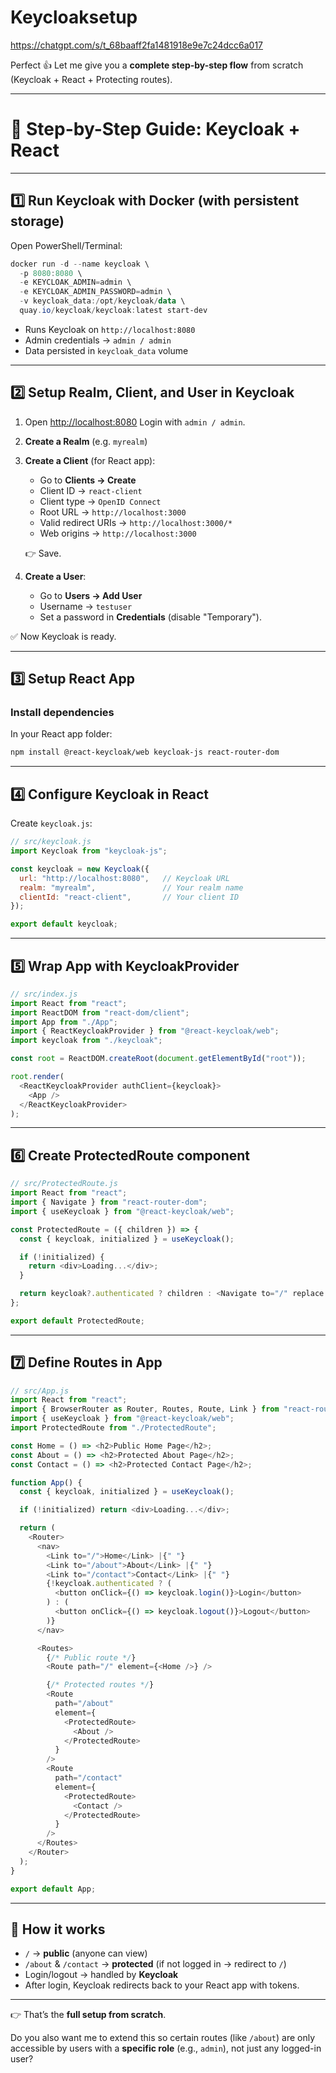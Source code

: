 # Keycloaksetup

https://chatgpt.com/s/t_68baaff2fa1481918e9e7c24dcc6a017


Perfect 👍 Let me give you a **complete step-by-step flow** from scratch (Keycloak + React + Protecting routes).

---

# 🚀 Step-by-Step Guide: Keycloak + React

---

## 1️⃣ Run Keycloak with Docker (with persistent storage)

Open PowerShell/Terminal:

```powershell
docker run -d --name keycloak \
  -p 8080:8080 \
  -e KEYCLOAK_ADMIN=admin \
  -e KEYCLOAK_ADMIN_PASSWORD=admin \
  -v keycloak_data:/opt/keycloak/data \
  quay.io/keycloak/keycloak:latest start-dev
```

* Runs Keycloak on `http://localhost:8080`
* Admin credentials → `admin / admin`
* Data persisted in `keycloak_data` volume

---

## 2️⃣ Setup Realm, Client, and User in Keycloak

1. Open [http://localhost:8080](http://localhost:8080)
   Login with `admin / admin`.

2. **Create a Realm** (e.g. `myrealm`)

3. **Create a Client** (for React app):

   * Go to **Clients → Create**
   * Client ID → `react-client`
   * Client type → `OpenID Connect`
   * Root URL → `http://localhost:3000`
   * Valid redirect URIs → `http://localhost:3000/*`
   * Web origins → `http://localhost:3000`

   👉 Save.

4. **Create a User**:

   * Go to **Users → Add User**
   * Username → `testuser`
   * Set a password in **Credentials** (disable "Temporary").

✅ Now Keycloak is ready.

---

## 3️⃣ Setup React App

### Install dependencies

In your React app folder:

```bash
npm install @react-keycloak/web keycloak-js react-router-dom
```

---

## 4️⃣ Configure Keycloak in React

Create `keycloak.js`:

```javascript
// src/keycloak.js
import Keycloak from "keycloak-js";

const keycloak = new Keycloak({
  url: "http://localhost:8080",   // Keycloak URL
  realm: "myrealm",               // Your realm name
  clientId: "react-client",       // Your client ID
});

export default keycloak;
```

---

## 5️⃣ Wrap App with KeycloakProvider

```javascript
// src/index.js
import React from "react";
import ReactDOM from "react-dom/client";
import App from "./App";
import { ReactKeycloakProvider } from "@react-keycloak/web";
import keycloak from "./keycloak";

const root = ReactDOM.createRoot(document.getElementById("root"));

root.render(
  <ReactKeycloakProvider authClient={keycloak}>
    <App />
  </ReactKeycloakProvider>
);
```

---

## 6️⃣ Create ProtectedRoute component

```javascript
// src/ProtectedRoute.js
import React from "react";
import { Navigate } from "react-router-dom";
import { useKeycloak } from "@react-keycloak/web";

const ProtectedRoute = ({ children }) => {
  const { keycloak, initialized } = useKeycloak();

  if (!initialized) {
    return <div>Loading...</div>;
  }

  return keycloak?.authenticated ? children : <Navigate to="/" replace />;
};

export default ProtectedRoute;
```

---

## 7️⃣ Define Routes in App

```javascript
// src/App.js
import React from "react";
import { BrowserRouter as Router, Routes, Route, Link } from "react-router-dom";
import { useKeycloak } from "@react-keycloak/web";
import ProtectedRoute from "./ProtectedRoute";

const Home = () => <h2>Public Home Page</h2>;
const About = () => <h2>Protected About Page</h2>;
const Contact = () => <h2>Protected Contact Page</h2>;

function App() {
  const { keycloak, initialized } = useKeycloak();

  if (!initialized) return <div>Loading...</div>;

  return (
    <Router>
      <nav>
        <Link to="/">Home</Link> |{" "}
        <Link to="/about">About</Link> |{" "}
        <Link to="/contact">Contact</Link> |{" "}
        {!keycloak.authenticated ? (
          <button onClick={() => keycloak.login()}>Login</button>
        ) : (
          <button onClick={() => keycloak.logout()}>Logout</button>
        )}
      </nav>

      <Routes>
        {/* Public route */}
        <Route path="/" element={<Home />} />

        {/* Protected routes */}
        <Route
          path="/about"
          element={
            <ProtectedRoute>
              <About />
            </ProtectedRoute>
          }
        />
        <Route
          path="/contact"
          element={
            <ProtectedRoute>
              <Contact />
            </ProtectedRoute>
          }
        />
      </Routes>
    </Router>
  );
}

export default App;
```

---

## 🔄 How it works

* `/` → **public** (anyone can view)
* `/about` & `/contact` → **protected** (if not logged in → redirect to `/`)
* Login/logout → handled by **Keycloak**
* After login, Keycloak redirects back to your React app with tokens.

---

👉 That’s the **full setup from scratch**.

Do you also want me to extend this so certain routes (like `/about`) are only accessible by users with a **specific role** (e.g., `admin`), not just any logged-in user?
